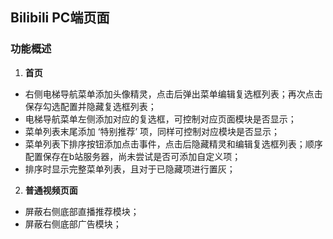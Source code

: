 ## Bilibili PC端页面

### 功能概述

1. **首页**

+ 右侧电梯导航菜单添加头像精灵，点击后弹出菜单编辑复选框列表；再次点击保存勾选配置并隐藏复选框列表；
+ 电梯导航菜单左侧添加对应的复选框，可控制对应页面模块是否显示；
+ 菜单列表末尾添加 ‘特别推荐’ 项，同样可控制对应模块是否显示；
+ 菜单列表下排序按钮添加点击事件，点击后隐藏精灵和编辑复选框列表；顺序配置保存在b站服务器，尚未尝试是否可添加自定义项；
+ 排序时显示完整菜单列表，且对于已隐藏项进行置灰；

2. **普通视频页面**

+ 屏蔽右侧底部直播推荐模块；
+ 屏蔽右侧底部广告模块；
